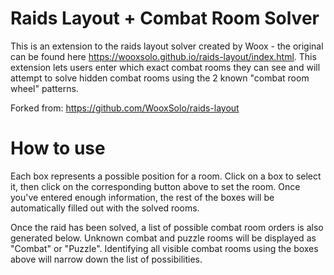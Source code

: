 # Raids Layout + Combat Room Solver

This is an extension to the raids layout solver created by Woox - the original can be found here https://wooxsolo.github.io/raids-layout/index.html. This extension lets users enter which exact combat rooms they can see and will attempt to solve hidden combat rooms using the 2 known "combat room wheel" patterns.

Forked from: https://github.com/WooxSolo/raids-layout

# How to use

Each box represents a possible position for a room. Click on a box to select it, then click on the corresponding button above to set the room. Once you've entered enough information, the rest of the boxes will be automatically filled out with the solved rooms.

Once the raid has been solved, a list of possible combat room orders is also generated below. Unknown combat and puzzle rooms will be displayed as "Combat" or "Puzzle". Identifying all visible combat rooms using the boxes above will narrow down the list of possibilities.